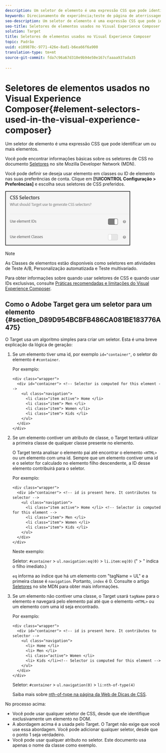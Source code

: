 ```yaml
---
description: Um seletor de elemento é uma expressão CSS que pode identificar um ou mais elementos.
keywords: Direcionamento de experiência;teste de página de aterrissagem
seo-description: Um seletor de elemento é uma expressão CSS que pode identificar um ou mais elementos.
seo-title: Seletores de elementos usados no Visual Experience Composer
solution: Target
title: Seletores de elementos usados no Visual Experience Composer
topic: Padrão
uuid: e109878c-9771-426e-8ad1-b6ea66f6a900
translation-type: tm+mt
source-git-commit: fda7c96a67d310e9b94e50e167cfaaaa937ada35

---
```



# Seletores de elementos usados no Visual Experience Composer{#element-selectors-used-in-the-visual-experience-composer}

Um seletor de elemento é uma expressão CSS que pode identificar um ou mais elementos.

Você pode encontrar informações básicas sobre os seletores de CSS no documento [Seletores](https://developer.mozilla.org/en-US/docs/Web/Guide/CSS/Getting_started/Selectors) no site Mozilla Developer Network (MDN).

Você pode definir se deseja usar elemento em classes ou ID de elemento nas suas preferências de conta. Clique em **[!UICONTROL Configuração &gt; Preferências]** e escolha seus seletores de CSS preferidos.

![](assets/css_selectors.png)

>[!NOTE]
>
>As Classes de elementos estão disponíveis como seletores em atividades de Teste A/B, Personalização automatizada e Teste multivariado.

Para obter informações sobre quando usar seletores de CSS e quando usar IDs exclusivas, consulte [Práticas recomendadas e limitações do Visual Experience Composer](../../c-experiences/c-visual-experience-composer/experience-composer-best-practices.md#concept_E284B3F704C04406B174D9050A2528A6).

## Como o Adobe Target gera um seletor para um elemento {#section_D89D954BCBFB486CA081BE183776A475}

O Target usa um algoritmo simples para criar um seletor. Esta é uma breve explicação da lógica de geração:

1. Se um elemento tiver uma id, por exemplo `id="container"`, o seletor do elemento é `#container`.

   Por exemplo:

   ```
   <div class="wrapper">
     <div id="container"> <!-- Selector is computed for this element -->
       <ul class="navigation">
         <li class="item active"> Home </li>
         <li class="item"> Men </li>
         <li class="item"> Women </li>
         <li class="item"> Kids </li>
       </ul>
     </div>
   </div>
   ```

1. Se um elemento contiver um atributo de classe, o Target tentará utilizar a primeira classe de qualquer classe presente no elemento.

   O Target tenta analisar o elemento pai até encontrar o elemento `<HTML>` ou um elemento com uma id. Sempre que um elemento contiver uma id e o seletor for calculado no elemento filho descendente, a ID desse elemento contribuirá para o seletor.

   Por exemplo:

   ```
   <div class="wrapper">
     <div id="container"> <!-- id is present here. It contributes to selector -->
       <ul class="navigation">
         <li class="item active"> Home </li> <!-- Selector is computed for this element -->
         <li class="item"> Men </li>
         <li class="item"> Women </li>
         <li class="item"> Kids </li>
       </ul>
     </div>
   </div>
   ```

   Neste exemplo:

   Seletor: `#container` &gt; `ul.navigation:eq(0)` &gt; `li.item:eq(0)` (&quot; &gt; &quot; indica o filho imediato.)

   `eq` informa ao índice que há um elemento com &quot;tagName = UL&quot; e a primeira classe é `navigation`. Portanto, `index` é 0. Consulte o artigo [Seletores](https://developer.mozilla.org/en-US/docs/Web/Guide/CSS/Getting_started/Selectors) no site MDN para obter mais informações.

1. Se um elemento não contiver uma classe, o Target usará `tagName` para o elemento e navegará pelo elemento pai até que o elemento `<HTML>` ou um elemento com uma id seja encontrado.

   Por exemplo:

   ```
   <div class="wrapper">
     <div id="container"> <!-- id is present here. It contributes to selector -->
       <ul class="navigation">
         <li> Home </li>
         <li> Men </li>
         <li class="active"> Women </li>
         <li> Kids </li><!-- Selector is computed for this element -->
       </ul>
     </div>
   </div>
   ```

   Seletor: `#container` &gt; `ul.navigation(0)` &gt; `li:nth-of-type(4)`

   Saiba mais sobre [nth-of-type na página da Web de Dicas de CSS](https://css-tricks.com/almanac/selectors/n/nth-of-type/).

No processo acima:

* Você pode usar qualquer seletor de CSS, desde que ele identifique exclusivamente um elemento no DOM.
* A abordagem acima é a usada pelo Target. O Target não exige que você use essa abordagem. Você pode adicionar qualquer seletor, desde que o ponto 1 seja verdadeiro.
* Você pode usar qualquer atributo no seletor. Este documento usa apenas o nome da classe como exemplo.

